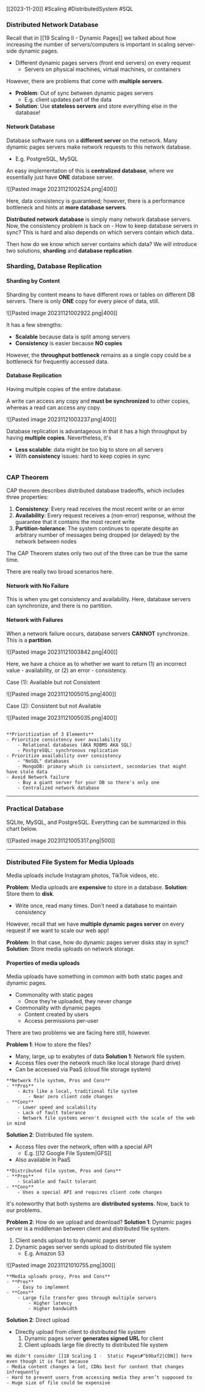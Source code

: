 [[2023-11-20]] #Scaling #DistributedSystem #SQL 

### Distributed Network Database
Recall that in [[19 Scaling II - Dynamic Pages]] we talked about how increasing the number of servers/computers is important in scaling server-side dynamic pages. 
- Different dynamic pages servers (front end servers) on every request
	- Servers on physical machines, virtual machines, or containers

However, there are problems that come with **multiple servers**. 
- **Problem**: Out of sync between dynamic pages servers
	- E.g. client updates part of the data
- **Solution**: Use **stateless servers** and store everything else in the database!

#### Network Database
Database software runs on a **different server** on the network. Many dynamic pages servers make network requests to this network database.
- E.g. PostgreSQL, MySQL

An easy implementation of this is **centralized database**, where we essentially just have **ONE** database server.

![[Pasted image 20231121002524.png|400]]

Here, data consistency is guaranteed; however, there is a performance bottleneck and hints at **more database servers**.

**Distributed network database** is simply many network database servers. Now, the consistency problem is back on - How to keep database servers in sync? This is hard and also depends on which servers contain which data.

Then how do we know which server contains which data? We will introduce two solutions, **sharding** and **database replication**.

### Sharding, Database Replication
#### Sharding by Content
Sharding by content means to have different rows or tables on different DB servers. There is only **ONE** copy for every piece of data, still.

![[Pasted image 20231121002922.png|400]]

It has a few strengths:
- **Scalable** because data is split among servers
- **Consistency** is easier because **NO copies**

However, the **throughput bottleneck** remains as a single copy could be a bottleneck for frequently accessed data.

#### Database Replication
Having multiple copies of the entire database.

A write can access any copy and **must be synchronized** to other copies, whereas a read can access any copy.

![[Pasted image 20231121003237.png|400]]

Database replication is advantageous in that it has a high throughput by having **multiple copies**. Nevertheless, it's 
- **Less scalable**: data might be too big to store on all servers
- With **consistency** issues: hard to keep copies in sync

```ad-example
```

### CAP Theorem
CAP theorem describes distributed database tradeoffs, which includes three properties:
1. **Consistency**: Every read receives the most recent write or an error
2. **Availability**: Every request receives a (non-error) response, without the guarantee that it contains the most recent write
3. **Partition-tolerance**: The system continues to operate despite an arbitrary number of messages being dropped (or delayed) by the network between nodes

The CAP Theorem states only two out of the three can be true the same time.

There are really two broad scenarios here.

#### Network with No Failure
This is when you get consistency and availability. Here, database servers can synchronize, and there is no partition.

#### Network with Failures
When a network failure occurs, database servers **CANNOT** synchronize. This is a **partition**.

![[Pasted image 20231121003842.png|400]]

Here, we have a choice as to whether we want to return (1) an incorrect value - availability, or (2) an error - consistency.

Case (1): Available but not Consistent

![[Pasted image 20231121005015.png|400]]

Case (2): Consistent but not Available

![[Pasted image 20231121005035.png|400]]

```ad-example

```

```ad-summary
**Prioritization of 3 Elements**
- Prioritize consistency over availability
	- Relational databases (AKA RDBMS AKA SQL)
	- PostgreSQL: synchronous replication
- Prioritize availability over consistency
	- "NoSQL" databases
	- MongoDB: primary which is consistent, secondaries that might have stale data
- Avoid Network failure
	- Buy a giant server for your DB so there's only one
	- Centralized network database
```

---
### Practical Database
SQLite, MySQL, and PostgreSQL. Everything can be summarized in this chart below.

![[Pasted image 20231121005317.png|500]]

---
### Distributed File System for Media Uploads
Media uploads include Instagram photos, TikTok videos, etc. 

**Problem**: Media uploads are **expensive** to store in a database. 
**Solution**: Store them to **disk**.
- Write once, read many times. Don't need a database to maintain consistency

However, recall that we have **multiple dynamic pages server** on every request if we want to scale our web app! 

**Problem**: In that case, how do dynamic pages server disks stay in sync?
**Solution**: Store media uploads on network storage.

#### Properties of media uploads
Media uploads have something in common with both static pages and dynamic pages.
- Commonality with static pages
	- Once they’re uploaded, they never change
- Commonality with dynamic pages
	- Content created by users
	- Access permissions per-user

There are two problems we are facing here still, however.

**Problem 1**: How to store the files?
- Many, large, up to exabytes of data
**Solution 1**: Network file system.
- Access files over the network much like local storage (hard drive)
- Can be accessed via PaaS (cloud file storage system)

```ad-summary
**Network file system, Pros and Cons**
- **Pros**
	- Acts like a local, traditional file system
		- Near zero client code changes
- **Cons**
	- Lower speed and scalability
	- Lack of fault tolerance
	- Network file systems weren't designed with the scale of the web in mind
```

**Solution 2**: Distributed file system.
- Access files over the network, often with a special API
	- E.g. [[12 Google File System|GFS]]
- Also available in PaaS

```ad-summary
**Distributed file system, Pros and Cons**
- **Pros**
	- Scalable and fault tolerant
- **Cons**
	- Uses a special API and requires client code changes
```

It's noteworthy that both systems are **distributed systems**. Now, back to our problems.

**Problem 2**: How do we upload and download?
**Solution 1**: Dynamic pages server is a middleman between client and distributed file system.
1. Client sends upload to to dynamic pages server
2. Dynamic pages server sends upload to distributed file system
	- E.g. Amazon S3

![[Pasted image 20231121010755.png|300]]

```ad-summary
**Media uploads proxy, Pros and Cons**
- **Pros**
	- Easy to implement
- **Cons**
	- Large file transfer goes through multiple servers
		- Higher latency
		- Higher bandwidth
```

**Solution 2**: Direct upload
- Directly upload from client to distributed file system
	1. Dynamic pages server **generates signed URL** for client
	2. Client uploads large file directly to distributed file system

```ad-info
We didn't consider [[18 Scaling I -  Static Pages#^b9baf2|CDN]] here even though it is fast because
- Media content changes a lot, CDNs best for content that changes infrequently
- Hard to prevent users from accessing media they aren’t supposed to
- Huge size of file could be expensive
```
